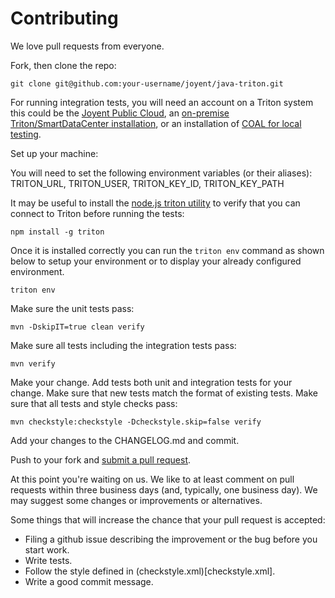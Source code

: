 # Contributing

We love pull requests from everyone.

Fork, then clone the repo:

    git clone git@github.com:your-username/joyent/java-triton.git

For running integration tests, you will need an account on a Triton system this could
be the [Joyent Public Cloud](https://www.joyent.com/public-cloud), an 
[on-premise Triton/SmartDataCenter installation](https://github.com/joyent/sdc), or
an installation of [COAL for local testing](https://github.com/joyent/sdc/blob/master/docs/developer-guide/coal-setup.md). 

Set up your machine:

You will need to set the following environment variables (or their aliases):
    TRITON_URL, TRITON_USER, TRITON_KEY_ID, TRITON_KEY_PATH

It may be useful to install the [node.js triton utility](https://www.npmjs.com/package/triton) 
to verify that you can connect to Triton before running the tests:

    npm install -g triton
    
Once it is installed correctly you can run the `triton env` command as shown 
below to setup your environment or to display your already configured environment.
    
    triton env

Make sure the unit tests pass:

    mvn -DskipIT=true clean verify
    
Make sure all tests including the integration tests pass:

    mvn verify

Make your change. Add tests both unit and integration tests for your change. 
Make sure that new tests match the format of existing tests. Make sure that 
all tests and style checks pass:

    mvn checkstyle:checkstyle -Dcheckstyle.skip=false verify

Add your changes to the CHANGELOG.md and commit.

Push to your fork and [submit a pull request][pr].

[pr]: https://github.com/joyent/java-triton/compare/

At this point you're waiting on us. We like to at least comment on pull requests
within three business days (and, typically, one business day). We may suggest
some changes or improvements or alternatives.

Some things that will increase the chance that your pull request is accepted:

* Filing a github issue describing the improvement or the bug before you start work.
* Write tests.
* Follow the style defined in (checkstyle.xml)[checkstyle.xml].
* Write a good commit message.
